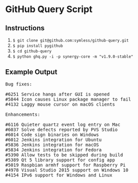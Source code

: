 # GitHub Query Script

## Instructions

1. `$ git clone git@github.com:symless/github-query.git`
2. `$ pip install pygithub`
3. `$ cd github-query`
4. `$ python ghq.py -i -p synergy-core -m "v1.9.0-stable"`

## Example Output

<pre>
Bug fixes:

#6251 Service hangs after GUI is opened
#5844 Icon causes Linux package manager to fail
#4132 Laggy mouse cursor on macOS clients

Enhancements:

#6116 Quieter quartz event log entry on Mac
#6037 Solve defects reported by PVS Studio
#6014 Code sign binaries on Windows
#6012 Jenkins integration for Ubuntu
#5836 Jenkins integration for macOS
#5834 Jenkins integration for Fedora
#5390 Allow tests to be skipped during build
#5389 Qt 5 library support for config app
#5019 Raspbian armhf support for Raspberry Pi
#4978 Visual Studio 2015 support on Windows 10
#4154 IPv6 support for Windows and Linux
</pre>
